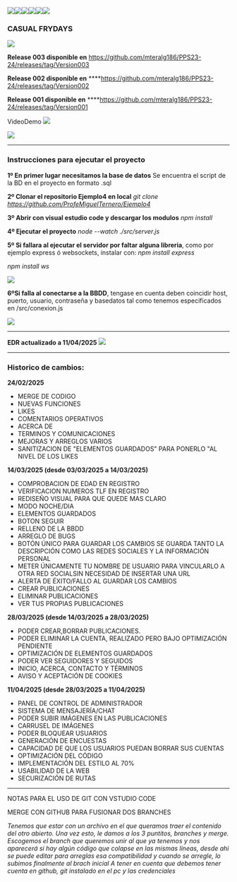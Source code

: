 ![](https://img.shields.io/badge/MIT-green?style=for-the-badge)![](https://img.shields.io/badge/CSS3-1572B6?style=for-the-badge&logo=css3&logoColor=white)![](https://img.shields.io/badge/Node%20js-339933?style=for-the-badge&logo=nodedotjs&logoColor=white)![](https://img.shields.io/badge/JavaScript-323330?style=for-the-badge&logo=javascript&logoColor=F7DF1E)![](https://img.shields.io/badge/MariaDB-003545?style=for-the-badge&logo=mariadb&logoColor=white)![](https://img.shields.io/badge/MySQL-005C84?style=for-the-badge&logo=mysql&logoColor=white)

### **CASUAL FRYDAYS**

![](https://i.imgur.com/2iJH0rG.png)


**Release 003 disponible en**
https://github.com/mteralg186/PPS23-24/releases/tag/Version003

**Release 002 disponible en**
****https://github.com/mteralg186/PPS23-24/releases/tag/Version002

**Release 001 disponible en**
****https://github.com/mteralg186/PPS23-24/releases/tag/Version001

VideoDemo [![](https://i.imgur.com/nDFC66C.png)](https://www.youtube.com/watch?v=XwmCFWEHQwY)

![](https://raw.githubusercontent.com/mteralg186/PPS23-24/refs/heads/11042025/src/assets/images/tristepatatas.png)

------------


### **Instrucciones para ejecutar el proyecto**

**1º En primer lugar necesitamos la base de datos**
Se encuentra el script de la BD en el proyecto en formato .sql

**2º Clonar el repositorio Ejemplo4 en local**
*git clone https://github.com/ProfeMiguelTernero/Ejemplo4*

**3º Abrir con visual estudio code y descargar los modulos**
*npm install*

**4º Ejecutar el proyecto**
*node --watch ./src/server.js*

**5º Si fallara al ejecutar el servidor por faltar alguna libreria**, como por ejemplo express ó websockets, instalar con:
*npm install express*

*npm install ws*


![](https://i.imgur.com/eN9mLl4.png)

**6ºSi falla al conectarse a la BBDD**, tengase en cuenta deben coincidir host, puerto, usuario, contraseña y basedatos tal como tenemos especificados en /src/conexion.js

![](https://i.imgur.com/ctLAUfh.png)

------------


**EDR actualizado a 11/04/2025**
![](https://i.imgur.com/bzFACpn.png)


------------


### **Historico de cambios:**

**24/02/2025**

- MERGE DE CODIGO
- NUEVAS FUNCIONES
- LIKES
- COMENTARIOS OPERATIVOS
- ACERCA DE
- TERMINOS Y COMUNICACIONES
- MEJORAS Y ARREGLOS VARIOS
- SANITIZACION DE "ELEMENTOS GUARDADOS" PARA PONERLO "AL NIVEL DE LOS LIKES

**14/03/2025 (desde 03/03/2025 a 14/03/2025)**

- COMPROBACION DE EDAD EN REGISTRO
- VERIFICACION NUMEROS TLF EN REGISTRO
- REDISEÑO VISUAL PARA QUE QUEDE MAS CLARO
- MODO NOCHE/DIA
- ELEMENTOS GUARDADOS
- BOTON SEGUIR
- RELLENO DE LA BBDD
- ARREGLO DE BUGS
- BOTÓN ÚNICO PARA GUARDAR LOS CAMBIOS SE GUARDA TANTO LA DESCRIPCIÓN COMO LAS REDES SOCIALES Y LA INFORMACIÓN PERSONAL
- METER ÚNICAMENTE TU NOMBRE DE USUARIO PARA VINCULARLO A OTRA RED SOCIALSIN NECESIDAD DE INSERTAR UNA URL 
- ALERTA DE ÉXITO/FALLO AL GUARDAR LOS CAMBIOS
- CREAR PUBLICACIONES
- ELIMINAR PUBLICACIONES
- VER TUS PROPIAS PUBLICACIONES

**28/03/2025 (desde 14/03/2025 a 28/03/2025)**

- PODER CREAR,BORRAR PUBLICACIONES.
- PODER ELIMINAR LA CUENTA, REALIZADO PERO BAJO OPTIMIZACIÓN PENDIENTE
- OPTIMIZACIÓN DE ELEMENTOS GUARDADOS
- PODER VER SEGUIDORES Y SEGUIDOS
- INICIO, ACERCA, CONTACTO Y TÉRMINOS
- AVISO Y ACEPTACIÓN DE COOKIES

**11/04/2025 (desde 28/03/2025 a 11/04/2025)**

- PANEL DE CONTROL DE ADMINISTRADOR
- SISTEMA DE MENSAJERÍA/CHAT
- PODER SUBIR IMÁGENES EN LAS PUBLICACIONES
- CARRUSEL DE IMÁGENES
- PODER BLOQUEAR USUARIOS
- GENERACIÓN DE ENCUESTAS
- CAPACIDAD DE QUE LOS USUARIOS PUEDAN BORRAR SUS CUENTAS
- OPTIMIZACIÓN DEL CÓDIGO
- IMPLEMENTACIÓN DEL ESTILO AL 70%
- USABILIDAD DE LA WEB
- SECURIZACIÓN DE RUTAS

------------



NOTAS PARA EL USO DE GIT CON VSTUDIO CODE

MERGE CON GITHUB PARA FUSIONAR DOS BRANCHES

*Tenemos que estar con un archivo en el que queramos traer el contenido del otro abierto. Una vez esto, le damos a los 3 puntitos, branches y merge. Escogemos el branch que queremos unir al que ya tenemos y nos aparecerá si hay algún código que colapse en las mismas líneas, desde ahi se puede editar para arreglas esa compatibilidad y cuando se arregle, lo subimos finalmente al brach inicial A tener en cuenta que debemos tener cuenta en github, git instalado en el pc y las credenciales*
